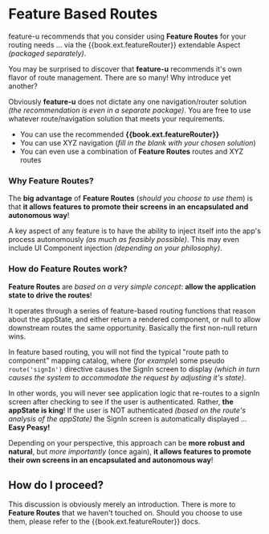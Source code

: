 # Feature Based Routes

feature-u recommends that you consider using **Feature Routes**
for your routing needs ... via the {{book.ext.featureRouter}}
extendable Aspect _(packaged separately)_.

You may be surprised to discover that **feature-u** recommends it's own
flavor of route management. There are so many!  Why introduce yet
another?

Obviously **feature-u** does not dictate any one navigation/router
solution _(the recommendation is even in a separate package)_.  You are
free to use whatever route/navigation solution that meets your
requirements.

- You can use the recommended **{{book.ext.featureRouter}}**
- You can use XYZ navigation (_fill in the blank with your chosen solution_)
- You can even use a combination of **Feature Routes** routes and XYZ routes


### Why Feature Routes?

The **big advantage** of **Feature Routes** (_should you choose to use
them_) is that **it allows features to promote their screens in an
encapsulated and autonomous way**!

A key aspect of any feature is to have the ability to inject itself
into the app's process autonomously _(as much as feasibly possible)_.
This may even include UI Component injection _(depending on your
philosophy)_.


### How do Feature Routes work?

**Feature Routes** are _based on a very simple concept_: **allow the
application state to drive the routes**!

It operates through a series of feature-based routing functions that
reason about the appState, and either return a rendered component, or
null to allow downstream routes the same opportunity.  Basically the
first non-null return wins.

In feature based routing, you will not find the typical "route path to
component" mapping catalog, where (_for example_) some pseudo
`route('signIn')` directive causes the SignIn screen to display
_(which in turn causes the system to accommodate the request by
adjusting it's state)_.

In other words, you will never see application logic that re-routes to
a signIn screen after checking to see if the user is authenticated.
Rather, **the appState is king**!  If the user is NOT authenticated
_(based on the route's analysis of the appState)_ the SignIn screen is
automatically displayed ... **Easy Peasy!**

Depending on your perspective, this approach can be **more robust and
natural**, but _more importantly_ (once again), **it allows features
to promote their own screens in an encapsulated and autonomous way**!


## How do I proceed?

This discussion is obviously merely an introduction.  There is more to
**Feature Routes** that we haven't touched on.  Should you choose to
use them, please refer to the {{book.ext.featureRouter}} docs.
